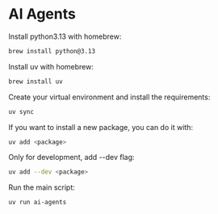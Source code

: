 # AI Agents

Install python3.13 with homebrew:
```bash
brew install python@3.13
```

Install uv with homebrew:
```bash
brew install uv
```

Create your virtual environment and install the requirements:
```bash
uv sync
```

If you want to install a new package, you can do it with:
```bash
uv add <package>
```

Only for development, add --dev flag:
```bash
uv add --dev <package>
```

Run the main script:
```bash
uv run ai-agents
```
